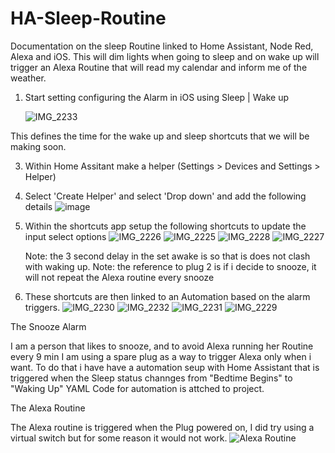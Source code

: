 # HA-Sleep-Routine
Documentation on the sleep Routine linked to Home Assistant, Node Red, Alexa and iOS. This will dim lights when going to sleep and on wake up will trigger an Alexa Routine that will read my calendar and inform me of the weather. 

1. Start setting configuring the Alarm in iOS using Sleep | Wake up
   
   ![IMG_2233](https://github.com/user-attachments/assets/88dc092c-fc62-474d-b41e-f2502cb7d2df)
   
This defines the time for the wake up and sleep shortcuts that we will be making soon. 

3. Within Home Assitant make a helper (Settings > Devices and Settings > Helper)
4. Select 'Create Helper' and select 'Drop down' and add the following details
   ![image](https://github.com/user-attachments/assets/94533a2c-9fe7-4fc1-938a-55c5cf253581)

5. Within the shortcuts app setup the following shortcuts to update the input select options
   ![IMG_2226](https://github.com/user-attachments/assets/6a994248-cfa0-4245-88c5-e242e50e313c)
   ![IMG_2225](https://github.com/user-attachments/assets/76639be5-a5b5-4e94-ac2b-dce8e80a1928)
   ![IMG_2228](https://github.com/user-attachments/assets/b9a61605-a14a-44e6-aabd-8eeb6cb9ffac)
   ![IMG_2227](https://github.com/user-attachments/assets/72442804-63b2-46e8-b456-d825af827244)

   Note: the 3 second delay in the set awake is so that is does not clash with waking up.
   Note: the reference to plug 2 is if i decide to snooze, it will not repeat the Alexa routine every snooze

6. These shortcuts are then linked to an Automation based on the alarm triggers.
   ![IMG_2230](https://github.com/user-attachments/assets/6a47cce7-352e-4b9c-a3a7-cf7a35a90eb7)
   ![IMG_2232](https://github.com/user-attachments/assets/1cd48e45-3767-4d8a-b190-041998959da2)
   ![IMG_2231](https://github.com/user-attachments/assets/257992a6-5898-4127-b700-d69d97d32608)
   ![IMG_2229](https://github.com/user-attachments/assets/f78c01db-f1c5-4502-b842-dfa1f678a74a)

The Snooze Alarm

I am a person that likes to snooze, and to avoid Alexa running her Routine every 9 min I am using a spare plug as a way to trigger Alexa only when i want. To do that i have have a automation seup with Home Assistant that is triggered when the Sleep status channges from "Bedtime Begins" to "Waking Up"
YAML Code for automation is attched to project. 

The Alexa Routine

The Alexa routine is triggered when the Plug powered on, I did try using a virtual switch but for some reason it would not work. 
  ![Alexa Routine](https://github.com/user-attachments/assets/8453e9b4-8e85-4433-b006-b4b7c4503165)





